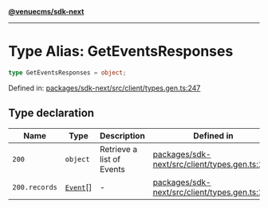 [**@venuecms/sdk-next**](../Index.md)

***

# Type Alias: GetEventsResponses

```ts
type GetEventsResponses = object;
```

Defined in: [packages/sdk-next/src/client/types.gen.ts:247](https://github.com/venuecms/sdk/blob/827e1eaa472dae7093291e9dcf3855760c75d0d4/packages/sdk-next/src/client/types.gen.ts#L247)

## Type declaration

| Name | Type | Description | Defined in |
| ------ | ------ | ------ | ------ |
| <a id="200"></a> `200` | `object` | Retrieve a list of Events | [packages/sdk-next/src/client/types.gen.ts:251](https://github.com/venuecms/sdk/blob/827e1eaa472dae7093291e9dcf3855760c75d0d4/packages/sdk-next/src/client/types.gen.ts#L251) |
| `200.records` | [`Event`](Event.md)[] | - | [packages/sdk-next/src/client/types.gen.ts:252](https://github.com/venuecms/sdk/blob/827e1eaa472dae7093291e9dcf3855760c75d0d4/packages/sdk-next/src/client/types.gen.ts#L252) |
